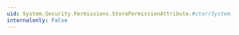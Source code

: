 ```yaml
---
uid: System.Security.Permissions.StorePermissionAttribute.#ctor(System.Security.Permissions.SecurityAction)
internalonly: False
---
```

